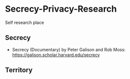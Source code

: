 # Secrecy-Privacy-Research
Self research place

## Secrecy
- Secrecy (Documentary) by Peter Galison and Rob Moss: https://galison.scholar.harvard.edu/secrecy

## Territory
